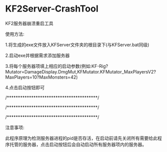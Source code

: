 # KF2Server-CrashTool
KF2服务器崩溃重启工具

使用方法:

1.将生成的exe文件放入KFServer文件夹的根目录下(与KFServer.bat同级)

2.启动exe并根据需求添加服务器

3.将每个服务器项填上相应的启动参数(例如:KF-Rig?Mutator=DamageDisplay.DmgMut,KFMutator.KFMutator_MaxPlayersV2?MaxPlayers=10?MaxMonsters=42)

4.点击启动按钮即可

/*****************************************/

/*****************************************/

/*****************************************/

注意事项:

此程序原理为检测服务器进程的pid是否存活，在启动前请先关闭所有需要给此程序托管的服务器，点击启动按钮后会自动启动所有服务器项内的服务器。
